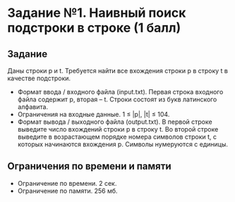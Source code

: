 # Задание №1. Наивный поиск подстроки в строке (1 балл)

## Задание
Даны строки p и t. Требуется найти все вхождения строки p в строку t в качестве подстроки.
- Формат ввода / входного файла (input.txt). Первая строка входного файла содержит p, вторая – t. Строки
состоят из букв латинского алфавита.
- Ограничения на входные данные. 1 ≤ |p|, |t| ≤ 104.
- Формат вывода / выходного файла (output.txt). В первой строке выведите число вхождений строки p в строку t.
Во второй строке выведите в возрастающем порядке номера символов строки t, с которых начинаются вхождения p. 
Символы нумеруются с единицы.

## Ограничения по времени и памяти
- Ограничение по времени. 2 сек.
- Ограничение по памяти. 256 мб.